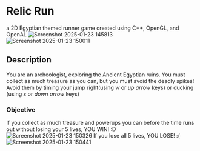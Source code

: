 # Relic Run
a 2D Egyptian themed runner game created using C++, OpenGL, and OpenAL
![Screenshot 2025-01-23 145813](https://github.com/user-attachments/assets/ecdcd30e-648f-445f-8709-61307eb214eb)
![Screenshot 2025-01-23 150011](https://github.com/user-attachments/assets/d8ed5182-0762-4229-a9a7-8ba15d4f16b0)

## Description
You are an archeologist, exploring the Ancient Egyptian ruins.
You must collect as much treasure as you can, but you must avoid the deadly spikes!
Avoid them by timing your jump right(using _w_ or _up arrow_ keys) or ducking (using _s_ or _down arrow_ keys)
### Objective
If you collect as much treasure and powerups you can before the time runs out without losing your 5 lives, YOU WIN! :D
![Screenshot 2025-01-23 150326](https://github.com/user-attachments/assets/eb4c3324-dce9-4695-9b3f-128850b2d340)
If you lose all 5 lives, YOU LOSE! :(
![Screenshot 2025-01-23 150441](https://github.com/user-attachments/assets/c6708b7e-6c16-40d8-8b4e-9703c6d260f1)







